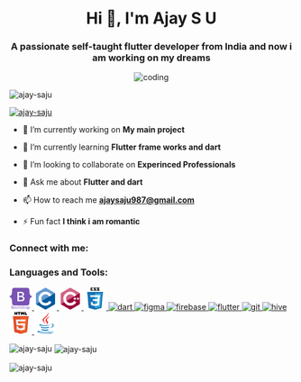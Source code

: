 <h1 align="center">Hi 👋, I'm Ajay S U</h1>
<h3 align="center">A passionate self-taught flutter developer from India and now i am working on my dreams</h3>
<div align="center">
<img  alt="coding" width="400" src ="https://media4.giphy.com/media/3o7TKDEhaHWJpBs2Xu/giphy.gif">
</div>
<p align="left"> <img src="https://komarev.com/ghpvc/?username=ajay-saju&label=Profile%20views&color=0e75b6&style=flat" alt="ajay-saju" /> </p>

<p align="left"> <a href="https://github.com/ryo-ma/github-profile-trophy"><img src="https://github-profile-trophy.vercel.app/?username=ajay-saju" alt="ajay-saju" /></a> </p>

- 🔭 I’m currently working on **My main project**

- 🌱 I’m currently learning **Flutter frame works and dart**

- 👯 I’m looking to collaborate on **Experinced Professionals**

- 💬 Ask me about **Flutter and dart**

- 📫 How to reach me **ajaysaju987@gmail.com**

- ⚡ Fun fact **I think i am romantic**

<h3 align="left">Connect with me:</h3>
<p align="left">
</p>

<h3 align="left">Languages and Tools:</h3>
<p align="left"> <a href="https://getbootstrap.com" target="_blank" rel="noreferrer"> <img src="https://raw.githubusercontent.com/devicons/devicon/master/icons/bootstrap/bootstrap-plain-wordmark.svg" alt="bootstrap" width="40" height="40"/> </a> <a href="https://www.cprogramming.com/" target="_blank" rel="noreferrer"> <img src="https://raw.githubusercontent.com/devicons/devicon/master/icons/c/c-original.svg" alt="c" width="40" height="40"/> </a> <a href="https://www.w3schools.com/cpp/" target="_blank" rel="noreferrer"> <img src="https://raw.githubusercontent.com/devicons/devicon/master/icons/cplusplus/cplusplus-original.svg" alt="cplusplus" width="40" height="40"/> </a> <a href="https://www.w3schools.com/css/" target="_blank" rel="noreferrer"> <img src="https://raw.githubusercontent.com/devicons/devicon/master/icons/css3/css3-original-wordmark.svg" alt="css3" width="40" height="40"/> </a> <a href="https://dart.dev" target="_blank" rel="noreferrer"> <img src="https://www.vectorlogo.zone/logos/dartlang/dartlang-icon.svg" alt="dart" width="40" height="40"/> </a> <a href="https://www.figma.com/" target="_blank" rel="noreferrer"> <img src="https://www.vectorlogo.zone/logos/figma/figma-icon.svg" alt="figma" width="40" height="40"/> </a> <a href="https://firebase.google.com/" target="_blank" rel="noreferrer"> <img src="https://www.vectorlogo.zone/logos/firebase/firebase-icon.svg" alt="firebase" width="40" height="40"/> </a> <a href="https://flutter.dev" target="_blank" rel="noreferrer"> <img src="https://www.vectorlogo.zone/logos/flutterio/flutterio-icon.svg" alt="flutter" width="40" height="40"/> </a> <a href="https://git-scm.com/" target="_blank" rel="noreferrer"> <img src="https://www.vectorlogo.zone/logos/git-scm/git-scm-icon.svg" alt="git" width="40" height="40"/> </a> <a href="https://hive.apache.org/" target="_blank" rel="noreferrer"> <img src="https://www.vectorlogo.zone/logos/apache_hive/apache_hive-icon.svg" alt="hive" width="40" height="40"/> </a> <a href="https://www.w3.org/html/" target="_blank" rel="noreferrer"> <img src="https://raw.githubusercontent.com/devicons/devicon/master/icons/html5/html5-original-wordmark.svg" alt="html5" width="40" height="40"/> </a> <a href="https://www.java.com" target="_blank" rel="noreferrer"> <img src="https://raw.githubusercontent.com/devicons/devicon/master/icons/java/java-original.svg" alt="java" width="40" height="40"/> </a> </p>

<p><img align="left" src="https://github-readme-stats.vercel.app/api/top-langs?username=ajay-saju&show_icons=true&locale=en&layout=compact" alt="ajay-saju" /></p>

<p>&nbsp;<img align="center" src="https://github-readme-stats.vercel.app/api?username=ajay-saju&show_icons=true&locale=en" alt="ajay-saju" /></p>

<p><img align="center" src="https://github-readme-streak-stats.herokuapp.com/?user=ajay-saju&" alt="ajay-saju" /></p>
